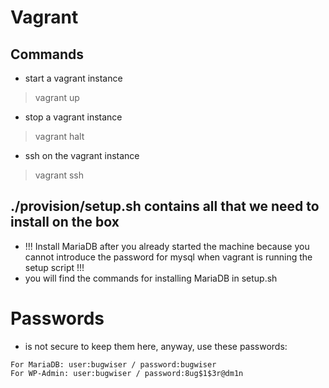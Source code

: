 # Vagrant

## Commands
- start a vagrant instance
> vagrant up

- stop a vagrant instance
> vagrant halt

- ssh on the vagrant instance
> vagrant ssh

## ./provision/setup.sh contains all that we need to install on the box
- !!! Install MariaDB after you already started the machine because you cannot introduce the password for mysql when vagrant is running the setup script !!!
- you will find the commands for installing MariaDB in setup.sh

# Passwords
- is not secure to keep them here, anyway, use these passwords:
```
For MariaDB: user:bugwiser / password:bugwiser
For WP-Admin: user:bugwiser / password:8ug$1$3r@dm1n
```
